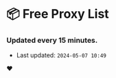 # :package: Free Proxy List
### Updated every 15 minutes.

- Last updated: `2024-05-07 10:49`

:heart:
